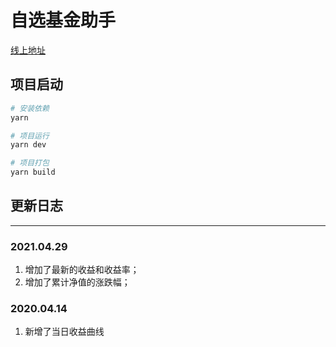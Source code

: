 # 自选基金助手

[线上地址](http://39.100.236.137:81/)

## 项目启动
``` bash
# 安装依赖
yarn 

# 项目运行
yarn dev

# 项目打包
yarn build

```

## 更新日志
---
### 2021.04.29  
1. 增加了最新的收益和收益率；  
2. 增加了累计净值的涨跌幅；  

### 2020.04.14
1. 新增了当日收益曲线